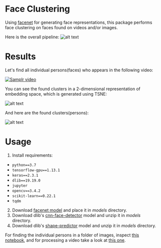 # Face Clustering

Using [facenet](https://github.com/davidsandberg/facenet) for generating face representations, this package performs face clustering on faces found on videos and/or images.

Here is the overall pipeline:
![alt text](https://github.com/iamsoroush/facekoo/blob/master/Untitled%20Diagram.jpg "Overall pipeline")


# Results

Let's find all individual persons(faces) who appears in the following video:

[![Samplr video](http://img.youtube.com/vi/y3d9mBBApQA/0.jpg)](http://www.youtube.com/watch?v=y3d9mBBApQA)


You can see the found clusters in a 2-dimensional representation of embedding space, which is generated using TSNE:

![alt text](https://github.com/iamsoroush/facekoo/blob/master/tsne.png "Found clusters")

And here are the found clusters(persons):

![alt text](https://github.com/iamsoroush/facekoo/blob/master/clusters.png "Persons")


# Usage

1. Install requirements:
  * `python==3.7`
  * `tensorflow-gpu==1.13.1`
  * `keras==2.3.1`
  * `dlib==19.19.0`
  * `jupyter`
  * `opencv==3.4.2`
  * `scikit-learn==0.22.1`
  * `tqdm`

2. Download [facenet model](https://drive.google.com/file/d/1EXPBSXwTaqrSC0OhUdXNmKSh9qJUQ55-/view) and place it in _models_ directory.
3. Download dlib's [cnn-face-detector](http://dlib.net/files/mmod_human_face_detector.dat.bz2) model and unzip it in _models_ directory.
4. Download dlib's [shape-predictor](http://dlib.net/files/shape_predictor_5_face_landmarks.dat.bz2) model and unzip it in _models_ directory.

For finding the individual persons in a folder of images, inspect [this notebook](https://github.com/iamsoroush/facekoo/blob/master/cluster_images.ipynb), and for processing a video take a look at [this one](https://github.com/iamsoroush/facekoo/blob/master/cluster_video.ipynb).
